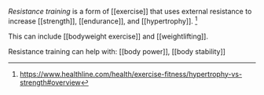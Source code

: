 *Resistance training* is a form of [[exercise]] that uses external resistance to increase [[strength]], [[endurance]], and [[hypertrophy]]. [^1]

This can include [[bodyweight exercise]] and [[weightlifting]]. 

Resistance training can help with: [[body power]], [[body stability]]

[^1]: https://www.healthline.com/health/exercise-fitness/hypertrophy-vs-strength#overview